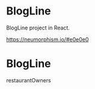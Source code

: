 # BlogLine
BlogLine project in React.


https://neumorphism.io/#e0e0e0

# BlogLine


restaurantOwners